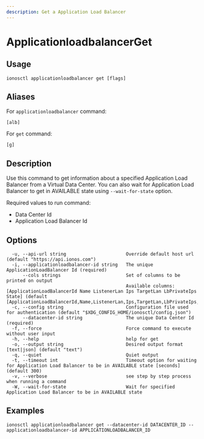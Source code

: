 ```yaml
---
description: Get a Application Load Balancer
---
```


# ApplicationloadbalancerGet

## Usage

```text
ionosctl applicationloadbalancer get [flags]
```

## Aliases

For `applicationloadbalancer` command:

```text
[alb]
```

For `get` command:

```text
[g]
```

## Description

Use this command to get information about a specified Application Load Balancer from a Virtual Data Center. You can also wait for Application Load Balancer to get in AVAILABLE state using `--wait-for-state` option.

Required values to run command:

* Data Center Id
* Application Load Balancer Id

## Options

```text
  -u, --api-url string                      Override default host url (default "https://api.ionos.com")
  -i, --applicationloadbalancer-id string   The unique ApplicationLoadBalancer Id (required)
      --cols strings                        Set of columns to be printed on output 
                                            Available columns: [ApplicationLoadBalancerId Name ListenerLan Ips TargetLan LbPrivateIps State] (default [ApplicationLoadBalancerId,Name,ListenerLan,Ips,TargetLan,LbPrivateIps,State])
  -c, --config string                       Configuration file used for authentication (default "$XDG_CONFIG_HOME/ionosctl/config.json")
      --datacenter-id string                The unique Data Center Id (required)
  -f, --force                               Force command to execute without user input
  -h, --help                                help for get
  -o, --output string                       Desired output format [text|json] (default "text")
  -q, --quiet                               Quiet output
  -t, --timeout int                         Timeout option for waiting for Application Load Balancer to be in AVAILABLE state [seconds] (default 300)
  -v, --verbose                             see step by step process when running a command
  -W, --wait-for-state                      Wait for specified Application Load Balancer to be in AVAILABLE state
```

## Examples

```text
ionosctl applicationloadbalancer get --datacenter-id DATACENTER_ID --applicationloadbalancer-id APPLICATIONLOADBALANCER_ID
```

